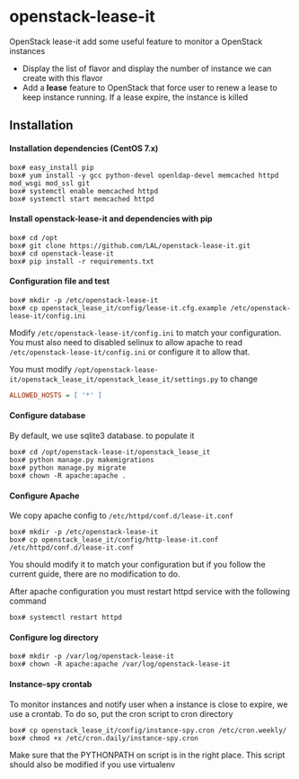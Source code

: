 # openstack-lease-it
OpenStack lease-it add some useful feature to monitor a OpenStack instances
 * Display the list of flavor and display the number of instance we can create with this
 flavor
 * Add a **lease** feature to OpenStack that force user to renew a lease to keep instance
  running. If a lease expire, the instance is killed

## Installation
#### Installation dependencies (CentOS 7.x)
```shell
box# easy_install pip
box# yum install -y gcc python-devel openldap-devel memcached httpd mod_wsgi mod_ssl git
box# systemctl enable memcached httpd
box# systemctl start memcached httpd
```

#### Install openstack-lease-it and dependencies with pip
```shell
box# cd /opt
box# git clone https://github.com/LAL/openstack-lease-it.git
box# cd openstack-lease-it
box# pip install -r requirements.txt
```

#### Configuration file and test
```shell
box# mkdir -p /etc/openstack-lease-it
box# cp openstack_lease_it/config/lease-it.cfg.example /etc/openstack-lease-it/config.ini
```
Modify `/etc/openstack-lease-it/config.ini` to match your configuration. You must also need to 
disabled selinux to allow apache to read `/etc/openstack-lease-it/config.ini` or configure it to
allow that.

You must modify `/opt/openstack-lease-it/openstack_lease_it/openstack_lease_it/settings.py` to change
```ini
ALLOWED_HOSTS = [ '*' ]
```

#### Configure database
By default, we use sqlite3 database. to populate it
```shell
box# cd /opt/openstack-lease-it/openstack_lease_it
box# python manage.py makemigrations
box# python manage.py migrate
box# chown -R apache:apache .
```

#### Configure Apache
We copy apache config to `/etc/httpd/conf.d/lease-it.conf`
```shell
box# mkdir -p /etc/openstack-lease-it
box# cp openstack_lease_it/config/http-lease-it.conf /etc/httpd/conf.d/lease-it.conf
```
You should modify it to match your configuration but if you follow the current guide, there are no
modification to do.

After apache configuration you must restart httpd service with the following command
```shell
box# systemctl restart httpd
```

#### Configure log directory
```shell
box# mkdir -p /var/log/openstack-lease-it
box# chown -R apache:apache /var/log/openstack-lease-it
```

#### Instance-spy crontab
To monitor instances and notify user when a instance is close to expire, we use a crontab. To do
so, put the cron script to cron directory
```shell
box# cp openstack_lease_it/config/instance-spy.cron /etc/cron.weekly/
box# chmod +x /etc/cron.daily/instance-spy.cron
```

Make sure that the PYTHONPATH on script is in the right place. This script should also be modified 
if you use virtualenv